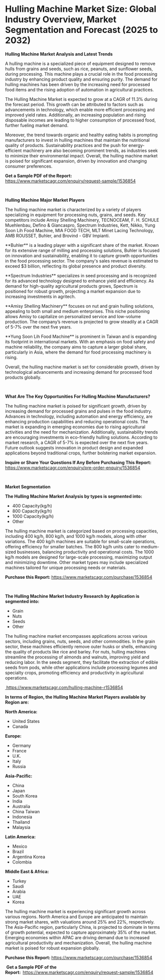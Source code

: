 <p><h1>Hulling Machine Market Size: Global Industry Overview, Market Segmentation and Forecast (2025 to 2032)</h1></p><p><strong>Hulling Machine Market Analysis and Latest Trends</strong></p>
<p><p>A hulling machine is a specialized piece of equipment designed to remove hulls from grains and seeds, such as rice, peanuts, and sunflower seeds, during processing. This machine plays a crucial role in the food processing industry by enhancing product quality and ensuring purity. The demand for hulling machines has been driven by the increasing need for processed food items and the rising adoption of automation in agricultural practices.</p><p>The Hulling Machine Market is expected to grow at a CAGR of 11.3% during the forecast period. This growth can be attributed to factors such as advancements in technology, which enable more efficient processing and improved yield rates. Additionally, an increasing population and rising disposable incomes are leading to higher consumption of processed food, further fueling market demand.</p><p>Moreover, the trend towards organic and healthy eating habits is prompting manufacturers to invest in hulling machines that maintain the nutritional quality of products. Sustainability practices and the push for energy-efficient machinery are also becoming prominent trends, as industries seek to minimize their environmental impact. Overall, the hulling machine market is poised for significant expansion, driven by innovation and changing consumer preferences.</p></p>
<p><strong>Get a Sample PDF of the Report:&nbsp;</strong> <a href="https://www.marketscagr.com/enquiry/request-sample/1536854?utm_campaign=3295&utm_medium=2&utm_source=Github&utm_content=ia&utm_term=16042025&utm_id=hulling-machine">https://www.marketscagr.com/enquiry/request-sample/1536854</a></p>
<p>&nbsp;</p>
<p><strong>Hulling Machine Major Market Players</strong></p>
<p><p>The hulling machine market is characterized by a variety of players specializing in equipment for processing nuts, grains, and seeds. Key competitors include Amisy Shelling Machinery, TECNOCEAM, F. H. SCHULE Muehlenbau, Defino & Giancaspro, Spectrum Industries, Kett, Nikko, Yung Soon Lih Food Machine, MIA FOOD TECH, MLT Minet Lacing Technology, AMB ROUSSET, Buhler, and Brovind - GBV Impianti.</p><p>**Buhler** is a leading player with a significant share of the market. Known for its extensive range of milling and processing solutions, Buhler is focused on innovation and sustainability, enabling it to capture growth opportunities in the food processing sector. The company's sales revenue is estimated to exceed $3 billion, reflecting its global presence and product diversity.</p><p>**Spectrum Industries** specializes in seed processing and is recognized for its advanced technology designed to enhance yield and efficiency. As demand for high-quality agricultural products grows, Spectrum is positioned for robust growth, projecting a market expansion due to increasing investments in agritech.</p><p>**Amisy Shelling Machinery** focuses on nut and grain hulling solutions, appealing to both small and medium enterprises. This niche positioning allows Amisy to capitalize on personalized service and low-volume production. The company’s revenue is projected to grow steadily at a CAGR of 5-7% over the next five years.</p><p>**Yung Soon Lih Food Machine** is prominent in Taiwan and is expanding its footprint in international markets. With an emphasis on food safety and machine reliability, the company aims to capture a larger global share, particularly in Asia, where the demand for food processing machinery is rising.</p><p>Overall, the hulling machine market is set for considerable growth, driven by technological advancements and increasing demand for processed food products globally.</p></p>
<p>&nbsp;</p>
<p><strong>What Are The Key Opportunities For Hulling Machine Manufacturers?</strong></p>
<p><p>The hulling machine market is poised for significant growth, driven by increasing demand for processed grains and pulses in the food industry. Advances in technology, including automation and energy efficiency, are enhancing production capabilities and reducing operational costs. The market is expanding in emerging economies due to rising agricultural activities and the need for mechanization. Additionally, sustainability trends are encouraging investments in eco-friendly hulling solutions. According to market research, a CAGR of 5-7% is expected over the next five years. Future outlook suggests innovation in product design and expanded applications beyond traditional crops, further bolstering market expansion.</p></p>
<p><strong>Inquire or Share Your Questions If Any Before Purchasing This Report:</strong> <a href="https://www.marketscagr.com/enquiry/pre-order-enquiry/1536854?utm_campaign=3295&utm_medium=2&utm_source=Github&utm_content=ia&utm_term=16042025&utm_id=hulling-machine">https://www.marketscagr.com/enquiry/pre-order-enquiry/1536854</a></p>
<p>&nbsp;</p>
<p><strong>Market Segmentation</strong></p>
<p><strong>The Hulling Machine Market Analysis by types is segmented into:</strong></p>
<p><ul><li>400 Capacity(kg/h)</li><li>800 Capacity(kg/h)</li><li>1000 Capacity(kg/h)</li><li>Other</li></ul></p>
<p><p>The hulling machine market is categorized based on processing capacities, including 400 kg/h, 800 kg/h, and 1000 kg/h models, along with other variations. The 400 kg/h machines are suitable for small-scale operations, offering efficiency for smaller batches. The 800 kg/h units cater to medium-sized businesses, balancing productivity and operational costs. The 1000 kg/h models are designed for large-scale processing, maximizing output and minimizing downtime. Other market types may include specialized machines tailored for unique processing needs or materials.</p></p>
<p><strong>Purchase this Report:&nbsp;</strong><a href="https://www.marketscagr.com/purchase/1536854?utm_campaign=3295&utm_medium=2&utm_source=Github&utm_content=ia&utm_term=16042025&utm_id=hulling-machine">https://www.marketscagr.com/purchase/1536854</a></p>
<p>&nbsp;</p>
<p><strong>The Hulling Machine Market Industry Research by Application is segmented into:</strong></p>
<p><ul><li>Grain</li><li>Nuts</li><li>Seeds</li><li>Other</li></ul></p>
<p><p>The hulling machine market encompasses applications across various sectors, including grains, nuts, seeds, and other commodities. In the grain sector, these machines efficiently remove outer husks or shells, enhancing the quality of products like rice and barley. For nuts, hulling machines streamline the processing of almonds and walnuts, improving yield and reducing labor. In the seeds segment, they facilitate the extraction of edible seeds from pods, while other applications include processing legumes and specialty crops, promoting efficiency and productivity in agricultural operations.</p></p>
<p><a href="https://www.marketscagr.com/hulling-machine-r1536854?utm_campaign=3295&utm_medium=2&utm_source=Github&utm_content=ia&utm_term=16042025&utm_id=hulling-machine">&nbsp;https://www.marketscagr.com/hulling-machine-r1536854</a></p>
<p><strong>In terms of Region, the Hulling Machine Market Players available by Region are:</strong></p>
<p>
    <p> <strong> North America: </strong>
        <ul>
            <li>United States</li>
            <li>Canada</li>
        </ul>
        </p> 
    <p> <strong> Europe: </strong>
        <ul>
            <li>Germany</li>
            <li>France</li>
            <li>U.K.</li>
            <li>Italy</li>
            <li>Russia</li>
        </ul>
        </p> 
    <p> <strong> Asia-Pacific: </strong>
        <ul>
            <li>China</li>
            <li>Japan</li>
            <li>South Korea</li>
            <li>India</li>
            <li>Australia</li>
            <li>China Taiwan</li>
            <li>Indonesia</li>
            <li>Thailand</li>
            <li>Malaysia</li>
        </ul>
        </p> 
    <p> <strong> Latin America: </strong>
        <ul>
            <li>Mexico</li>
            <li>Brazil</li>
            <li>Argentina Korea</li>
            <li>Colombia</li>
        </ul>
        </p> 
    <p> <strong> Middle East & Africa: </strong>
        <ul>
            <li>Turkey</li>
            <li>Saudi</li>
            <li>Arabia</li>
            <li>UAE</li>
            <li>Korea</li>
        </ul>
    </p>
    </p>
<p><p>The hulling machine market is experiencing significant growth across various regions. North America and Europe are anticipated to maintain strong market shares, with valuations around 25% and 22%, respectively. The Asia-Pacific region, particularly China, is projected to dominate in terms of growth potential, expected to capture approximately 35% of the market. Emerging economies within APAC are driving demand due to increased agricultural productivity and mechanization. Overall, the hulling machine market is poised for robust expansion globally.</p></p>
<p><strong>Purchase this Report: </strong><a href="https://www.marketscagr.com/purchase/1536854?utm_campaign=3295&utm_medium=2&utm_source=Github&utm_content=ia&utm_term=16042025&utm_id=hulling-machine">https://www.marketscagr.com/purchase/1536854</a></p>
<p>&nbsp;<strong>Get a Sample PDF of the Report:&nbsp;&nbsp;</strong><a href="https://www.marketscagr.com/enquiry/request-sample/1536854?utm_campaign=3295&utm_medium=2&utm_source=Github&utm_content=ia&utm_term=16042025&utm_id=hulling-machine">https://www.marketscagr.com/enquiry/request-sample/1536854</a></p>
<p><strong></strong></p>
<p><p></p><p></p><p></p></p>